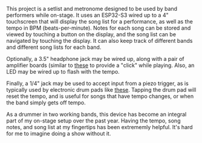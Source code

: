 This project is a setlist and metronome designed to be used by band performers while on-stage. It uses an ESP32-S3 wired up to a 4" touchscreen that will 
display the song list for a performance, as well as the tempo in BPM (beats-per-minute). Notes for each song can be stored and viewed by touching a button
on the display, and the song list can be navigated by touching the display. It can also keep track of different bands and different song lists for each band.

Optionally, a 3.5" headphone jack may be wired up, along with
a pair of amplifier boards (similar to [these](https://www.amazon.com/HiLetgo-TDA1308-Headphone-Amplifier-Preamplifier/dp/B09KGZ2F6D)
to provide a "click" while playing. Also, an LED may be wired up to flash with the tempo.

Finally, a 1/4" jack may be used to accept input from a piezo trigger, as is typically used by electronic drum pads like [these](https://www.amazon.com/Roland-Electronic-Drum-8-inch-PDX-8/dp/B000JBY182).
Tapping the drum pad will reset the tempo, and is useful for songs that have tempo changes, or when the band simply gets off tempo.

As a drummer in two working bands, this device has become an integral part of my on-stage setup over the past year. Having the tempo, song notes, and song list at my fingertips has been extrememly helpful. It's hard for me to imagine doing a show without it.
